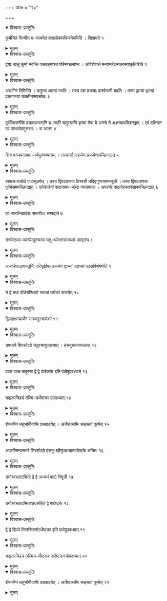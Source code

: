 +++
title = "२०"

+++


<details open><summary>विश्वास-प्रस्तुतिः</summary>

कूर्मचितं चिन्वीत यः कामयेत ब्रह्मलोकमभिजयेयमिति । विज्ञायते १
</details>

<details><summary>मूलम्</summary>

कूर्मचितं चिन्वीत यः कामयेत ब्रह्मलोकमभिजयेयमिति । विज्ञायते १
</details>


<details open><summary>विश्वास-प्रस्तुतिः</summary>

द्वयाः खलु कूर्मा भवन्ति वक्राङ्गाश्च परिमण्डलाश्च । अविशेषात्ते मन्यामहेऽन्यतरस्याकृतिरिति २
</details>

<details><summary>मूलम्</summary>

द्वयाः खलु कूर्मा भवन्ति वक्राङ्गाश्च परिमण्डलाश्च । अविशेषात्ते मन्यामहेऽन्यतरस्याकृतिरिति २
</details>


<details open><summary>विश्वास-प्रस्तुतिः</summary>

अथाग्निं विमिमीते । चतुरश्र आत्मा भवति । तस्य दश प्रक्रमाः पार्श्वमानी भवति । तस्य द्वाभ्यां द्वाभ्यां प्रक्रमाभ्यां स्रक्तीनामपच्छेदः ३
</details>

<details><summary>मूलम्</summary>

अथाग्निं विमिमीते । चतुरश्र आत्मा भवति । तस्य दश प्रक्रमाः पार्श्वमानी भवति । तस्य द्वाभ्यां द्वाभ्यां प्रक्रमाभ्यां स्रक्तीनामपच्छेदः ३
</details>


<details open><summary>विश्वास-प्रस्तुतिः</summary>

पूर्वस्मिन्ननीके प्रक्रमप्रमाणानि च-त्वारि चतुरश्राणि कृत्वा तेषां ये अन्त्ये ते अक्ष्णयापच्छिन्द्यात् । एवं दक्षिणत एवं पश्चादेवमुत्तरतः । स आत्मा ४
</details>

<details><summary>मूलम्</summary>

पूर्वस्मिन्ननीके प्रक्रमप्रमाणानि च-त्वारि चतुरश्राणि कृत्वा तेषां ये अन्त्ये ते अक्ष्णयापच्छिन्द्यात् । एवं दक्षिणत एवं पश्चादेवमुत्तरतः । स आत्मा ४
</details>


<details open><summary>विश्वास-प्रस्तुतिः</summary>

शिरः पञ्चपदायाम-मर्धपुरुषव्यासम् । तस्यांसौ प्रक्रमेण प्रक्रमेणापच्छिन्द्यात् ५
</details>

<details><summary>मूलम्</summary>

शिरः पञ्चपदायाम-मर्धपुरुषव्यासम् । तस्यांसौ प्रक्रमेण प्रक्रमेणापच्छिन्द्यात् ५
</details>


<details open><summary>विश्वास-प्रस्तुतिः</summary>

स्रक्त्य-पच्छेदे पादानुन्नयेत् । तस्य द्विपदाक्ष्णया तिरश्ची तद्द्विगुणायाममनूची । तस्य द्विपदाक्ष्णया पूर्वमंसमपच्छिन्द्यात् । एतेनेतरेषां पादानामप-च्छेदा व्याख्याताः । अपरयोः पादयोरपरावंसावपच्छिन्द्यात् ६
</details>

<details><summary>मूलम्</summary>

स्रक्त्य-पच्छेदे पादानुन्नयेत् । तस्य द्विपदाक्ष्णया तिरश्ची तद्द्विगुणायाममनूची । तस्य द्विपदाक्ष्णया पूर्वमंसमपच्छिन्द्यात् । एतेनेतरेषां पादानामप-च्छेदा व्याख्याताः । अपरयोः पादयोरपरावंसावपच्छिन्द्यात् ६
</details>


<details open><summary>विश्वास-प्रस्तुतिः</summary>

एवं सारत्निप्रादेशः सप्तविधः सम्पद्यते ७
</details>

<details><summary>मूलम्</summary>

एवं सारत्निप्रादेशः सप्तविधः सम्पद्यते ७
</details>


<details open><summary>विश्वास-प्रस्तुतिः</summary>

तस्येष्टकाः कारयेत्पुरुषस्य चतु-र्थ्यस्तासामर्ध्याः पाद्याश्च ८
</details>

<details><summary>मूलम्</summary>

तस्येष्टकाः कारयेत्पुरुषस्य चतु-र्थ्यस्तासामर्ध्याः पाद्याश्च ८
</details>


<details open><summary>विश्वास-प्रस्तुतिः</summary>

अध्यर्धपाद्याश्चतुर्भिः परिगृह्णीयात्प्रक्रमेण द्वाभ्यां पदाभ्यां पदसविशेषेणेति ९
</details>

<details><summary>मूलम्</summary>

अध्यर्धपाद्याश्चतुर्भिः परिगृह्णीयात्प्रक्रमेण द्वाभ्यां पदाभ्यां पदसविशेषेणेति ९
</details>


<details open><summary>विश्वास-प्रस्तुतिः</summary>

ते द्वे यथा दीर्घसंश्लिष्टे स्यातां तथैकां कारयेत् १०
</details>

<details><summary>मूलम्</summary>

ते द्वे यथा दीर्घसंश्लिष्टे स्यातां तथैकां कारयेत् १०
</details>


<details open><summary>विश्वास-प्रस्तुतिः</summary>

द्विपदाक्ष्णयार्धेन समचतुरश्रामेकां ११
</details>

<details><summary>मूलम्</summary>

द्विपदाक्ष्णयार्धेन समचतुरश्रामेकां ११
</details>


<details open><summary>विश्वास-प्रस्तुतिः</summary>

उपधाने शिरसोऽग्रे चतुरश्रामुपदध्यात् । हंसमुख्याववस्तात् १२
</details>

<details><summary>मूलम्</summary>

उपधाने शिरसोऽग्रे चतुरश्रामुपदध्यात् । हंसमुख्याववस्तात् १२
</details>


<details open><summary>विश्वास-प्रस्तुतिः</summary>

पञ्च पञ्च चतुरश्रा द्वे द्वे पादेष्टके इति पादेषूपदध्यात् १३
</details>

<details><summary>मूलम्</summary>

पञ्च पञ्च चतुरश्रा द्वे द्वे पादेष्टके इति पादेषूपदध्यात् १३
</details>


<details open><summary>विश्वास-प्रस्तुतिः</summary>

यद्यदपच्छिन्नं तस्मि-न्नर्धेष्टका उपदध्यात् १४
</details>

<details><summary>मूलम्</summary>

यद्यदपच्छिन्नं तस्मि-न्नर्धेष्टका उपदध्यात् १४
</details>


<details open><summary>विश्वास-प्रस्तुतिः</summary>

शेषमग्निं चतुर्भागीयाभिः प्रच्छादयेत् । अर्धेष्टकाभिः सङ्ख्यां पूरयेत् १५
</details>

<details><summary>मूलम्</summary>

शेषमग्निं चतुर्भागीयाभिः प्रच्छादयेत् । अर्धेष्टकाभिः सङ्ख्यां पूरयेत् १५
</details>


<details open><summary>विश्वास-प्रस्तुतिः</summary>

अपरस्मिन्प्रस्तारे शिरसोऽग्रे हंसमु-खीमुपदध्यात्पादेष्टके अभितः १६
</details>

<details><summary>मूलम्</summary>

अपरस्मिन्प्रस्तारे शिरसोऽग्रे हंसमु-खीमुपदध्यात्पादेष्टके अभितः १६
</details>


<details open><summary>विश्वास-प्रस्तुतिः</summary>

तयोरवस्तादभितो द्वे द्वे अध्यर्ध पाद्ये विषूची १७
</details>

<details><summary>मूलम्</summary>

तयोरवस्तादभितो द्वे द्वे अध्यर्ध पाद्ये विषूची १७
</details>


<details open><summary>विश्वास-प्रस्तुतिः</summary>

तयोरवस्तादभितश्छेदसंहिते द्वे पादेष्टके १८
</details>

<details><summary>मूलम्</summary>

तयोरवस्तादभितश्छेदसंहिते द्वे पादेष्टके १८
</details>


<details open><summary>विश्वास-प्रस्तुतिः</summary>

द्वे द्वे द्विपदे तिस्रस्तिस्रोऽर्धेष्टका इति पादेषूपदध्यात् १९
</details>

<details><summary>मूलम्</summary>

द्वे द्वे द्विपदे तिस्रस्तिस्रोऽर्धेष्टका इति पादेषूपदध्यात् १९
</details>


<details open><summary>विश्वास-प्रस्तुतिः</summary>

यद्यदपच्छिन्नं तस्मिन्न-र्धेष्टकाः पादेष्टकश्चोपदध्यात् २०
</details>

<details><summary>मूलम्</summary>

यद्यदपच्छिन्नं तस्मिन्न-र्धेष्टकाः पादेष्टकश्चोपदध्यात् २०
</details>


<details open><summary>विश्वास-प्रस्तुतिः</summary>

शेषमग्निं चतुर्भागीयाभिः प्रच्छादयेत् । अर्धेष्टकाभिः सङ्ख्यां पूरयेत् २१
</details>

<details><summary>मूलम्</summary>

शेषमग्निं चतुर्भागीयाभिः प्रच्छादयेत् । अर्धेष्टकाभिः सङ्ख्यां पूरयेत् २१
</details>
